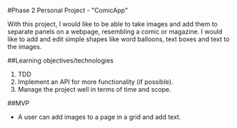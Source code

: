 #Phase 2 Personal Project - "ComicApp"

With this project, I would like to be able to take images and add them to separate panels on a webpage, resembling a comic or magazine. I would like to add and edit simple shapes like word balloons, text boxes and text to the images.

##Learning objectives/technologies
1. TDD
2. Implement an API for more functionality (if possible).
3. Manage the project well in terms of time and scope.

##MVP
* A user can add images to a page in a grid and add text.
